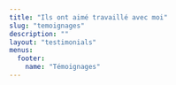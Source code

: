 ```yaml
---
title: "Ils ont aimé travaillé avec moi"
slug: "temoignages"
description: ""
layout: "testimonials"
menus:
  footer:
    name: "Témoignages"
---
```


